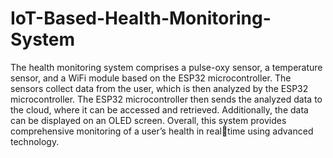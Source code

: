 # IoT-Based-Health-Monitoring-System

The health monitoring system comprises a pulse-oxy sensor,
a temperature sensor, and a WiFi module based on the ESP32
microcontroller. The sensors collect data from the user, which
is then analyzed by the ESP32 microcontroller. The ESP32
microcontroller then sends the analyzed data to the cloud,
where it can be accessed and retrieved. Additionally, the data
can be displayed on an OLED screen. Overall, this system
provides comprehensive monitoring of a user’s health in realtime using advanced technology.
